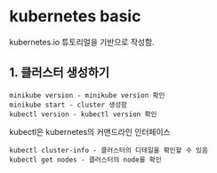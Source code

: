 # kubernetes basic
kubernetes.io 튜토리얼을 기반으로 작성함.

## 1. 클러스터 생성하기

`minikube version - minikube version 확인`  
`minikube start - cluster 생성함`  
`kubectl version - kubectl version 확인`  

kubectl은 kubernetes의 커맨드라인 인터페이스

`kubectl cluster-info - 클러스터의 디테일을 확인할 수 있음`  
`kubectl get nodes - 클러스터의 node를 확인`  
